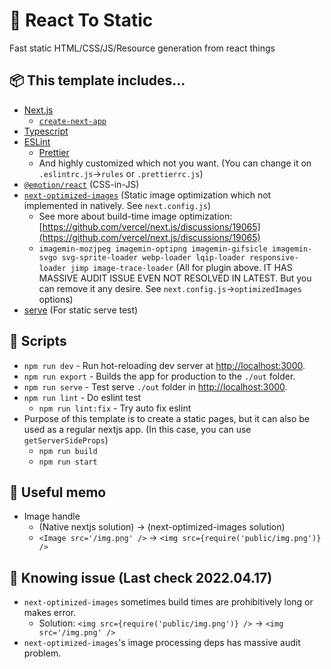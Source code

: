 # 📜 React To Static

Fast static HTML/CSS/JS/Resource generation from react things

## 📦 This template includes...

- [Next.js](https://nextjs.org/)
  - [`create-next-app`](https://github.com/vercel/next.js/tree/canary/packages/create-next-app)
- [Typescript](https://www.typescriptlang.org/)
- [ESLint](https://eslint.org/)
  - [Prettier](https://prettier.io/)
  - And highly customized which not you want. (You can change it on `.eslintrc.js`->`rules` or `.prettierrc.js`)
- [`@emotion/react`](https://emotion.sh/docs/introduction) (CSS-in-JS)
- [`next-optimized-images`](https://github.com/cyrilwanner/next-optimized-images) (Static image optimization which not implemented in natively. See `next.config.js`)
  - See more about build-time image optimization: [https://github.com/vercel/next.js/discussions/19065](https://github.com/vercel/next.js/discussions/19065)
  - `imagemin-mozjpeg imagemin-optipng imagemin-gifsicle imagemin-svgo svg-sprite-loader webp-loader lqip-loader responsive-loader jimp image-trace-loader` (All for plugin above. IT HAS MASSIVE AUDIT ISSUE EVEN NOT RESOLVED IN LATEST. But you can remove it any desire. See `next.config.js`->`optimizedImages` options)
- [serve](https://www.npmjs.com/package/serve) (For static serve test)

## 🚀 Scripts

- `npm run dev` - Run hot-reloading dev server at [http://localhost:3000](http://localhost:3000).
- `npm run export` - Builds the app for production to the `./out` folder.
- `npm run serve` - Test serve `./out` folder in [http://localhost:3000](http://localhost:3000).
- `npm run lint` - Do eslint test
  - `npm run lint:fix` - Try auto fix eslint
- Purpose of this template is to create a static pages, but it can also be used as a regular nextjs app.
(In this case, you can use `getServerSideProps`)
  - `npm run build`
  - `npm run start`

## 🧂 Useful memo
- Image handle
  - (Native nextjs solution) -> (next-optimized-images solution)
  - `<Image src='/img.png' />`  -> `<img src={require('public/img.png')} />`

## 🔧 Knowing issue (Last check 2022.04.17)
- `next-optimized-images` sometimes build times are prohibitively long or makes error.
  - Solution: `<img src={require('public/img.png')} />` -> `<img src='/img.png' />`
- `next-optimized-images`'s image processing deps has massive audit problem.
